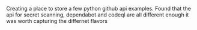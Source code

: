 Creating a place to store a few python github api examples.  Found that the api for secret scanning, dependabot and codeql are all different enough it was worth capturing the differnet flavors
